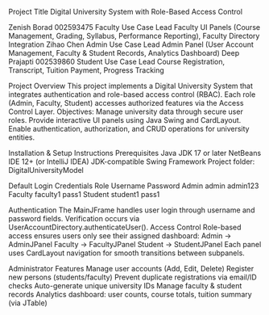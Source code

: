   Project Title
Digital University System with Role-Based Access Control

Zenish Borad	 002593475	Faculty Use Case Lead	Faculty UI Panels (Course Management, Grading, Syllabus, Performance Reporting), Faculty Directory Integration
Zihao Chen             		Admin Use Case Lead	Admin Panel (User Account Management, Faculty & Student Records, Analytics Dashboard)
Deep Prajapti  002539860	   	Student Use Case Lead	Course Registration, Transcript, Tuition Payment, Progress Tracking

Project Overview
This project implements a Digital University System that integrates authentication and role-based access control (RBAC).
Each role (Admin, Faculty, Student) accesses authorized features via the Access Control Layer.
Objectives:
Manage university data through secure user roles.
Provide interactive UI panels using Java Swing and CardLayout.
Enable authentication, authorization, and CRUD operations for university entities.

Installation & Setup Instructions
Prerequisites
Java JDK 17 or later
NetBeans IDE 12+ (or IntelliJ IDEA)
JDK-compatible Swing Framework
Project folder: DigitalUniversityModel

Default Login     Credentials
Role	 Username	  Password
Admin	  admin     admin123
Faculty	faculty1	pass1
Student	student1	pass1

Authentication
The MainJFrame handles user login through username and password fields.
Verification occurs via UserAccountDirectory.authenticateUser().
Access Control
Role-based access ensures users only see their assigned dashboard:
Admin → AdminJPanel
Faculty → FacultyJPanel
Student → StudentJPanel
Each panel uses CardLayout navigation for smooth transitions between subpanels.

Administrator Features
Manage user accounts (Add, Edit, Delete)
Register new persons (students/faculty)
Prevent duplicate registrations via email/ID checks
Auto-generate unique university IDs
Manage faculty & student records
Analytics dashboard: user counts, course totals, tuition summary (via JTable)


